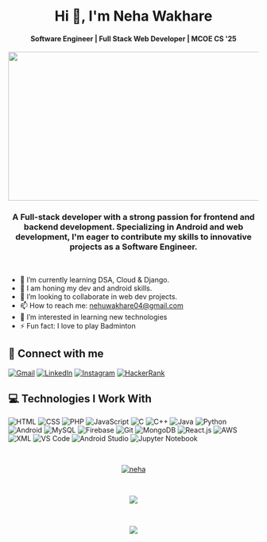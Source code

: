 <h1 align="center">Hi 👋, I'm Neha Wakhare</h1>

<h4 align="center">Software Engineer | Full Stack Web Developer | MCOE CS '25 </h4>
<!--<img src="https://i.ibb.co/JrqtVPd/github-header-image-1-2.png" width="1000" height="300" />-->
<img src="https://www.google.com/url?sa=i&url=https%3A%2F%2Fwww.ftxinfotech.com%2Fhire-full-stack-developers%2F&psig=AOvVaw3LAi7rdO2ZgNcEZLV_6oEA&ust=1716144920297000&source=images&cd=vfe&opi=89978449&ved=0CBIQjRxqFwoTCOC-l5Twl4YDFQAAAAAdAAAAABAR" width="1000" height="300" />
<h3 align="center">A Full-stack developer with a strong passion for frontend and backend development. Specializing in Android and web development, I'm eager to contribute my skills to innovative projects as a Software Engineer.</h3>

<br />

- 🌱 I’m currently learning DSA, Cloud & Django.
- 🔭 I am honing my dev and android skills.
- 👯 I’m looking to collaborate in web dev projects.
- 📫 How to reach me: nehuwakhare04@gmail.com
- 👀 I’m interested in learning new technologies
- ⚡ Fun fact: I love to play Badminton

## 🤝 Connect with me

 [![Gmail](https://img.shields.io/badge/Gmail-D14836?style=for-the-badge&logo=gmail&logoColor=white)](mailto:nehuwakhare04@gmail.com)
 [![LinkedIn](https://img.shields.io/badge/LinkedIn-0077B5?style=for-the-badge&logo=linkedin&logoColor=white)](https://www.linkedin.com/in/neha-wakhare-0093b4225/)
 [![Instagram](https://img.shields.io/badge/Instagram-E4405F?style=for-the-badge&logo=instagram&logoColor=white)](https://www.instagram.com/_nehhh.04_/)
 [![HackerRank](https://img.shields.io/badge/HackerRank-2EC866?style=for-the-badge&logo=hackerrank&logoColor=white)](https://www.hackerrank.com/profile/nehuwakhare04)


## 💻 Technologies I Work With

 ![HTML](https://img.shields.io/badge/HTML-239120?style=for-the-badge&logo=html5&logoColor=white)
 ![CSS](https://img.shields.io/badge/CSS-239120?style=for-the-badge&logo=css3&logoColor=white)
 ![PHP](https://img.shields.io/badge/PHP-777BB4?style=for-the-badge&logo=php&logoColor=white)
 ![JavaScript](https://img.shields.io/badge/JavaScript-F7DF1E?style=for-the-badge&logo=javascript&logoColor=black)
 ![C](https://img.shields.io/badge/C-A8B9CC?style=for-the-badge&logo=c&logoColor=black)
 ![C++](https://img.shields.io/badge/C++-00599C?style=for-the-badge&logo=cplusplus&logoColor=white)
 ![Java](https://img.shields.io/badge/Java-007396?style=for-the-badge&logo=java&logoColor=white)
![Python](https://img.shields.io/badge/Python-3776AB?style=for-the-badge&logo=python&logoColor=white)
![Android](https://img.shields.io/badge/Android-3DDC84?style=for-the-badge&logo=android&logoColor=white)
 ![MySQL](https://img.shields.io/badge/MySQL-4479A1?style=for-the-badge&logo=mysql&logoColor=white)
 ![Firebase](https://img.shields.io/badge/Firebase-FFCA28?style=for-the-badge&logo=firebase&logoColor=black)
 ![Git](https://img.shields.io/badge/Git-F05032?style=for-the-badge&logo=git&logoColor=white)
 ![MongoDB](https://img.shields.io/badge/MongoDB-47A248?style=for-the-badge&logo=mongodb&logoColor=white)
 ![React.js](https://img.shields.io/badge/React-61DAFB?style=for-the-badge&logo=react&logoColor=white)
 ![AWS](https://img.shields.io/badge/AWS-232F3E?style=for-the-badge&logo=amazonaws&logoColor=white)
![XML](https://img.shields.io/badge/XML-00599C?style=for-the-badge&logo=xml&logoColor=white&label=%20&logoWidth=40)
![VS Code](https://img.shields.io/badge/VS_Code-007ACC?style=for-the-badge&logo=visualstudiocode&logoColor=white&label=%20&logoWidth=40)
 ![Android Studio](https://img.shields.io/badge/Android_Studio-3DDC84?style=for-the-badge&logo=androidstudio&logoColor=white&label=%20&logoWidth=40)
 ![Jupyter Notebook](https://img.shields.io/badge/Jupyter_Notebook-F37626?style=for-the-badge&logo=jupyter&logoColor=white&label=%20&logoWidth=40)
 

<br />
<p align="center"> <a href="https://github.com/ryo-ma/github-profile-trophy"><img src="https://github-profile-trophy.vercel.app/?username=NehaW4&title=Commit,Repo,Followers,Stars&row=1&column=4&theme=darkhub&margin-w=15" alt="neha" /></a> </p>

<!---
<br/>
<p align="center"> 

   <img align="center" src="https://github-readme-stats.vercel.app/api?username=NehaW4&show_icons=true&theme=aura"/>
</p>
--->

<br/>

<p align="center"> 
   <img align="center" src="https://github-readme-streak-stats.herokuapp.com?user=NehaW4&theme=highcontrast"/>
</p>

<br/>

<p align="center"> 
   <img align="center" src="https://github-readme-stats.vercel.app/api/top-langs/?username=NehaW4&layout=compact&theme=aura"/>
</p>

<br/>




<!---
<br />
<p align="left"> <img src="https://komarev.com/ghpvc/?username=NehaW4&label=Profile%20views&color=0e75b6&style=flat" alt="Neha-4" /> </p>
-->
